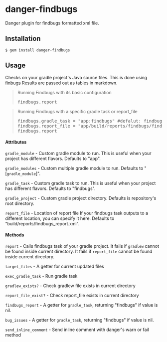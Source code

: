 # danger-findbugs

Danger plugin for findbugs formatted xml file.

## Installation

    $ gem install danger-findbugs

## Usage
Checks on your gradle project's Java source files.
This is done using [finbugs](http://findbugs.sourceforge.net/)
Results are passed out as tables in markdown.

<blockquote>Running Findbugs with its basic configuration
  <pre>
findbugs.report</pre>
</blockquote>

<blockquote>Running Findbugs with a specific gradle task or report_file
  <pre>
findbugs.gradle_task = "app:findbugs" #defalut: findbugs
findbugs.report_file = "app/build/reports/findbugs/findbugs.xml"
findbugs.report</pre>
</blockquote>

#### Attributes

`gradle_module` - Custom gradle module to run.
This is useful when your project has different flavors.
Defaults to "app".

`gradle_modules` - Custom multiple gradle module to run.
Defaults to "[`gradle_module`]".

`gradle_task` - Custom gradle task to run.
This is useful when your project has different flavors.
Defaults to "findbugs".

`gradle_project` - Custom gradle project directory.
Defaults is repository's root directory.

`report_file` - Location of report file
If your findbugs task outputs to a different location, you can specify it here.
Defaults to "build/reports/findbugs_report.xml".

#### Methods

`report` - Calls findbugs task of your gradle project.
It fails if `gradlew` cannot be found inside current directory.
It fails if `report_file` cannot be found inside current directory.

`target_files` - A getter for current updated files

`exec_gradle_task` - Run gradle task

`gradlew_exists?` - Check gradlew file exists in current directory

`report_file_exist?` - Check report_file exists in current directory

`findbugs_report` - A getter for `gradle_task`, returning "findbugs" if value is nil.

`bug_issues` - A getter for `gradle_task`, returning "findbugs" if value is nil.

`send_inline_comment` - Send inline comment with danger's warn or fail method
